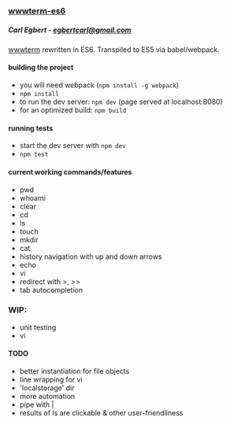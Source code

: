 ### [wwwterm-es6](https://www.carlegbert.com)
##### Carl Egbert - egbertcarl@gmail.com

[wwwterm](https://github.com/carlegbert/wwwterm) rewritten in ES6. Transpiled to ES5 via babel/webpack.

#### building the project

* you will need webpack (`npm install -g webpack`)
* `npm install`
* to run the dev server: `npm dev` (page served at localhost:8080)
* for an optimized build: `npm build`

#### running tests

* start the dev server with `npm dev`
* `npm test`

#### current working commands/features

* pwd
* whoami
* clear
* cd
* ls
* touch
* mkdir
* cat
* history navigation with up and down arrows
* echo
* vi
* redirect with >, >>
* tab autocompletion

### WIP:
* unit testing
* vi

#### TODO
* better instantiation for file objects
* line wrapping for vi
* 'localstorage' dir
* more automation
* pipe with |
* results of ls are clickable & other user-friendliness
